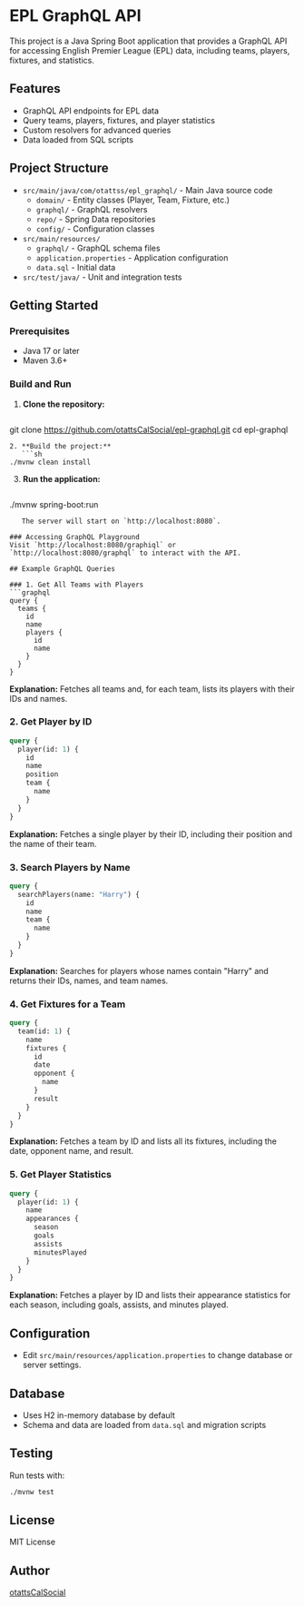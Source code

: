 # EPL GraphQL API

This project is a Java Spring Boot application that provides a GraphQL API for accessing English Premier League (EPL) data, including teams, players, fixtures, and statistics.

## Features
- GraphQL API endpoints for EPL data
- Query teams, players, fixtures, and player statistics
- Custom resolvers for advanced queries
- Data loaded from SQL scripts

## Project Structure
- `src/main/java/com/otattss/epl_graphql/` - Main Java source code
  - `domain/` - Entity classes (Player, Team, Fixture, etc.)
  - `graphql/` - GraphQL resolvers
  - `repo/` - Spring Data repositories
  - `config/` - Configuration classes
- `src/main/resources/`
  - `graphql/` - GraphQL schema files
  - `application.properties` - Application configuration
  - `data.sql` - Initial data
- `src/test/java/` - Unit and integration tests

## Getting Started

### Prerequisites
- Java 17 or later
- Maven 3.6+

### Build and Run

1. **Clone the repository:**
   ```sh
git clone https://github.com/otattsCalSocial/epl-graphql.git
cd epl-graphql
```
2. **Build the project:**
   ```sh
./mvnw clean install
```
3. **Run the application:**
   ```sh
./mvnw spring-boot:run
```
   The server will start on `http://localhost:8080`.

### Accessing GraphQL Playground
Visit `http://localhost:8080/graphiql` or `http://localhost:8080/graphql` to interact with the API.

## Example GraphQL Queries

### 1. Get All Teams with Players
```graphql
query {
  teams {
    id
    name
    players {
      id
      name
    }
  }
}
```
**Explanation:**
Fetches all teams and, for each team, lists its players with their IDs and names.

### 2. Get Player by ID
```graphql
query {
  player(id: 1) {
    id
    name
    position
    team {
      name
    }
  }
}
```
**Explanation:**
Fetches a single player by their ID, including their position and the name of their team.

### 3. Search Players by Name
```graphql
query {
  searchPlayers(name: "Harry") {
    id
    name
    team {
      name
    }
  }
}
```
**Explanation:**
Searches for players whose names contain "Harry" and returns their IDs, names, and team names.

### 4. Get Fixtures for a Team
```graphql
query {
  team(id: 1) {
    name
    fixtures {
      id
      date
      opponent {
        name
      }
      result
    }
  }
}
```
**Explanation:**
Fetches a team by ID and lists all its fixtures, including the date, opponent name, and result.

### 5. Get Player Statistics
```graphql
query {
  player(id: 1) {
    name
    appearances {
      season
      goals
      assists
      minutesPlayed
    }
  }
}
```
**Explanation:**
Fetches a player by ID and lists their appearance statistics for each season, including goals, assists, and minutes played.

## Configuration
- Edit `src/main/resources/application.properties` to change database or server settings.

## Database
- Uses H2 in-memory database by default
- Schema and data are loaded from `data.sql` and migration scripts

## Testing
Run tests with:
```sh
./mvnw test
```

## License
MIT License

## Author
[otattsCalSocial](https://github.com/otattsCalSocial)
